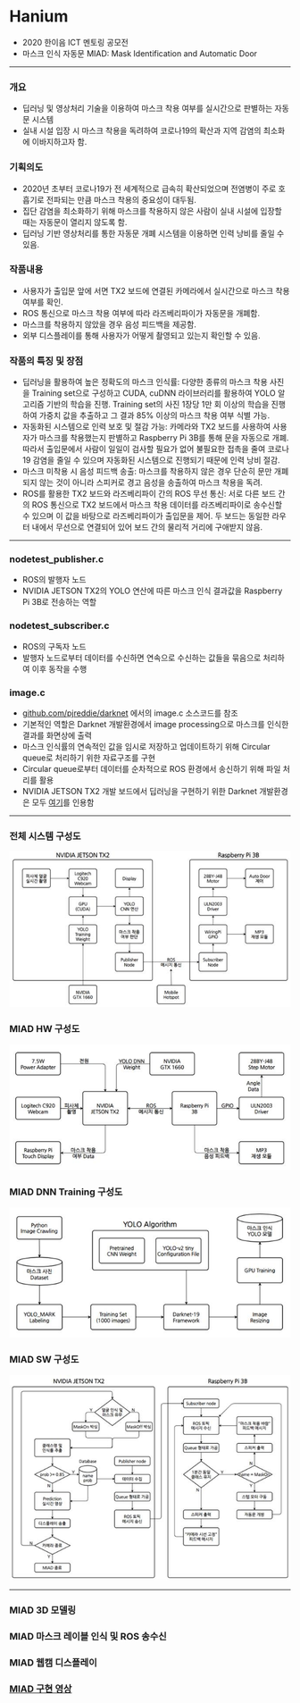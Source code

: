 # Hanium
* 2020 한이음 ICT 멘토링 공모전
* 마스크 인식 자동문 MIAD: Mask Identification and Automatic Door


---
### 개요
* 딥러닝 및 영상처리 기술을 이용하여 마스크 착용 여부를 실시간으로 판별하는 자동문 시스템
* 실내 시설 입장 시 마스크 착용을 독려하여 코로나19의 확산과 지역 감염의 최소화에 이바지하고자 함.

### 기획의도
* 2020년 초부터 코로나19가 전 세계적으로 급속히 확산되었으며 전염병이 주로 호흡기로 전파되는 만큼 마스크 착용의 중요성이 대두됨.
* 집단 감염을 최소화하기 위해 마스크를 착용하지 않은 사람이 실내 시설에 입장할 때는 자동문이 열리지 않도록 함.
* 딥러닝 기반 영상처리를 통한 자동문 개폐 시스템을 이용하면 인력 낭비를 줄일 수 있음.

### 작품내용
* 사용자가 출입문 앞에 서면 TX2 보드에 연결된 카메라에서 실시간으로 마스크 착용 여부를 확인.
* ROS 통신으로 마스크 착용 여부에 따라 라즈베리파이가 자동문을 개폐함.
* 마스크를 착용하지 않았을 경우 음성 피드백을 제공함.
* 외부 디스플레이를 통해 사용자가 어떻게 촬영되고 있는지 확인할 수 있음.

### 작품의 특징 및 장점
* 딥러닝을 활용하여 높은 정확도의 마스크 인식률: 다양한 종류의 마스크 착용 사진을 Training set으로 구성하고 CUDA, cuDNN 라이브러리를 활용하여 YOLO 알고리즘 기반의 학습을 진행. Training set의 사진 1장당 1만 회 이상의 학습을 진행하여 가중치 값을 추출하고 그 결과 85% 이상의 마스크 착용 여부 식별 가능.
* 자동화된 시스템으로 인력 보호 및 절감 가능: 카메라와 TX2 보드를 사용하여 사용자가 마스크를 착용했는지 판별하고 Raspberry Pi 3B를 통해 문을 자동으로 개폐. 따라서 출입문에서 사람이 일일이 검사할 필요가 없어 불필요한 접촉을 줄여 코로나19 감염을 줄일 수 있으며 자동화된 시스템으로 진행되기 때문에 인력 낭비 절감.
* 마스크 미착용 시 음성 피드백 송출: 마스크를 착용하지 않은 경우 단순히 문만 개폐되지 않는 것이 아니라 스피커로 경고 음성을 송출하여 마스크 착용을 독려.
* ROS를 활용한 TX2 보드와 라즈베리파이 간의 ROS 무선 통신: 서로 다른 보드 간의 ROS 통신으로 TX2 보드에서 마스크 착용 데이터를 라즈베리파이로 송수신할 수 있으며 이 값을 바탕으로 라즈베리파이가 출입문을 제어. 두 보드는 동일한 라우터 내에서 무선으로 연결되어 있어 보드 간의 물리적 거리에 구애받지 않음.


---
### nodetest_publisher.c
* ROS의 발행자 노드
* NVIDIA JETSON TX2의 YOLO 연산에 따른 마스크 인식 결과값을 Raspberry Pi 3B로 전송하는 역할

### nodetest_subscriber.c
* ROS의 구독자 노드
* 발행자 노드로부터 데이터를 수신하면 연속으로 수신하는 값들을 묶음으로 처리하여 이후 동작을 수행

### image.c
* [github.com/pjreddie/darknet](https://github.com/pjreddie/darknet) 에서의 image.c 소스코드를 참조
* 기본적인 역할은 Darknet 개발환경에서 image processing으로 마스크를 인식한 결과를 화면상에 출력
* 마스크 인식률의 연속적인 값을 임시로 저장하고 업데이트하기 위해 Circular queue로 처리하기 위한 자료구조를 구현
* Circular queue로부터 데이터를 순차적으로 ROS 환경에서 송신하기 위해 파일 처리를 활용
* NVIDIA JETSON TX2 개발 보드에서 딥러닝을 구현하기 위한 Darknet 개발환경은 모두 [여기](https://github.com/pjreddie/darknet)를 인용함


---
### 전체 시스템 구성도
![](https://github.com/zbumjin97/Hanium/blob/main/MIAD_system.jpg)
### MIAD HW 구성도
![](https://github.com/zbumjin97/Hanium/blob/main/MIAD_hw.jpg)
### MIAD DNN Training 구성도
![](https://github.com/zbumjin97/Hanium/blob/main/MIAD_dnn_training.jpg)
### MIAD SW 구성도
![](https://github.com/zbumjin97/Hanium/blob/main/MIAD_sw.jpg)


---
### MIAD 3D 모델링

### MIAD 마스크 레이블 인식 및 ROS 송수신

### MIAD 웹캠 디스플레이

### [MIAD 구현 영상](https://www.youtube.com/watch?v=zmJI079PcNQ)
